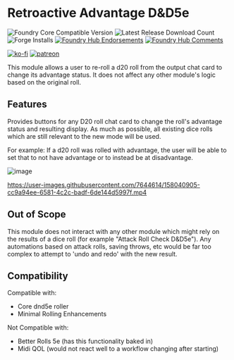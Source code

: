 # Retroactive Advantage D&D5e

![Foundry Core Compatible Version](https://img.shields.io/badge/dynamic/json.svg?url=https%3A%2F%2Fraw.githubusercontent.com%2FElfFriend-DnD%2Ffoundryvtt-retroactive-advantage-5e%2Fmain%2Fmodule.json&label=Foundry%20Version&query=$.compatibleCoreVersion&colorB=orange)
![Latest Release Download Count](https://img.shields.io/badge/dynamic/json?label=Downloads@latest&query=assets%5B1%5D.download_count&url=https%3A%2F%2Fapi.github.com%2Frepos%2FElfFriend-DnD%2Ffoundryvtt-retroactive-advantage-5e%2Freleases%2Flatest)
![Forge Installs](https://img.shields.io/badge/dynamic/json?label=Forge%20Installs&query=package.installs&suffix=%25&url=https%3A%2F%2Fforge-vtt.com%2Fapi%2Fbazaar%2Fpackage%2Fretroactive-advantage-5e&colorB=4aa94a)
[![Foundry Hub Endorsements](https://img.shields.io/endpoint?logoColor=white&url=https%3A%2F%2Fwww.foundryvtt-hub.com%2Fwp-json%2Fhubapi%2Fv1%2Fpackage%2Fretroactive-advantage-5e%2Fshield%2Fendorsements)](https://www.foundryvtt-hub.com/package/retroactive-advantage-5e/)
[![Foundry Hub Comments](https://img.shields.io/endpoint?logoColor=white&url=https%3A%2F%2Fwww.foundryvtt-hub.com%2Fwp-json%2Fhubapi%2Fv1%2Fpackage%2Fretroactive-advantage-5e%2Fshield%2Fcomments)](https://www.foundryvtt-hub.com/package/retroactive-advantage-5e/)

[![ko-fi](https://img.shields.io/badge/-buy%20me%20a%20coke-%23FF5E5B)](https://ko-fi.com/elffriend)
[![patreon](https://img.shields.io/badge/-patreon-%23FF424D)](https://www.patreon.com/ElfFriend_DnD)

This module allows a user to re-roll a d20 roll from the output chat card to change its advantage status. It does not affect any other module's logic based on the original roll.

## Features

Provides buttons for any D20 roll chat card to change the roll's advantage status and resulting display. As much as possible, all existing dice rolls which are still relevant to the new mode will be used.

For example:
If a d20 roll was rolled with advantage, the user will be able to set that to not have advantage or to instead be at disadvantage.

![image](https://user-images.githubusercontent.com/7644614/158040863-e9917091-73a5-43a5-800d-8846138ffb6c.png)

https://user-images.githubusercontent.com/7644614/158040905-cc9a94ee-6581-4c2c-badf-6de144d5997f.mp4

## Out of Scope

This module does not interact with any other module which might rely on the results of a dice roll (for example "Attack Roll Check D&D5e"). Any automations based on attack rolls, saving throws, etc would be far too complex to attempt to 'undo and redo' with the new result.

## Compatibility

Compatible with:
- Core dnd5e roller
- Minimal Rolling Enhancements

Not Compatible with:
- Better Rolls 5e (has this functionality baked in)
- Midi QOL (would not react well to a workflow changing after starting)
